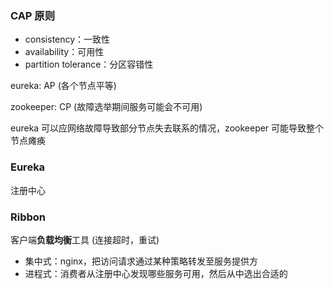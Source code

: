 ### CAP 原则

- consistency：一致性
- availability：可用性
- partition tolerance：分区容错性

eureka: AP (各个节点平等)

zookeeper: CP (故障选举期间服务可能会不可用)

eureka 可以应网络故障导致部分节点失去联系的情况，zookeeper 可能导致整个节点瘫痪



### Eureka

注册中心



### Ribbon

客户端**负载均衡**工具 (连接超时，重试)

- 集中式：nginx，把访问请求通过某种策略转发至服务提供方
- 进程式：消费者从注册中心发现哪些服务可用，然后从中选出合适的

